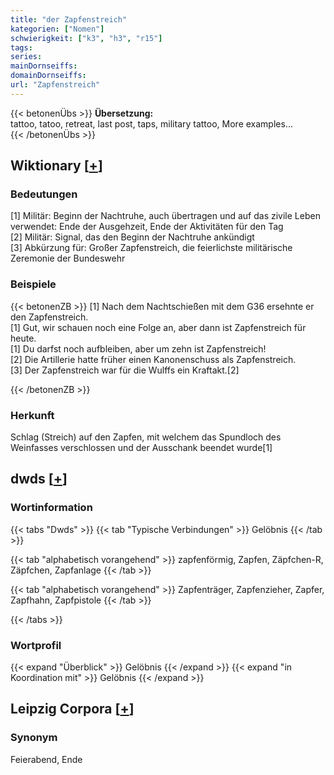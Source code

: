 ```yaml
---
title: "der Zapfenstreich"
kategorien: ["Nomen"]
schwierigkeit: ["k3", "h3", "r15"]
tags:
series:
mainDornseiffs:
domainDornseiffs:
url: "Zapfenstreich"
---
```


{{< betonenÜbs >}}
**Übersetzung:**  
tattoo, tatoo, retreat, last post, taps, military tattoo, More examples...  
{{< /betonenÜbs >}}

## Wiktionary [[+](https://de.wiktionary.org/wiki/Zapfenstreich)]

### Bedeutungen
[1] Militär: Beginn der Nachtruhe, auch übertragen und auf das zivile Leben verwendet: Ende der Ausgehzeit, Ende der Aktivitäten für den Tag  
[2] Militär: Signal, das den Beginn der Nachtruhe ankündigt  
[3] Abkürzung für: Großer Zapfenstreich, die feierlichste militärische Zeremonie der Bundeswehr  

### Beispiele
{{< betonenZB >}}
[1] Nach dem Nachtschießen mit dem G36 ersehnte er den Zapfenstreich.  
[1] Gut, wir schauen noch eine Folge an, aber dann ist Zapfenstreich für heute.  
[1] Du darfst noch aufbleiben, aber um zehn ist Zapfenstreich!  
[2] Die Artillerie hatte früher einen Kanonenschuss als Zapfenstreich.  
[3] Der Zapfenstreich war für die Wulffs ein Kraftakt.[2]  

{{< /betonenZB >}}
### Herkunft
Schlag (Streich) auf den Zapfen, mit welchem das Spundloch des Weinfasses verschlossen und der Ausschank beendet wurde[1]  



## dwds [[+](https://www.dwds.de/wb/Zapfenstreich)]

### Wortinformation
{{< tabs "Dwds" >}}
{{< tab "Typische Verbindungen" >}}
Gelöbnis
{{< /tab >}}

{{< tab "alphabetisch vorangehend" >}}
zapfenförmig, Zapfen, Zäpfchen-R, Zäpfchen, Zapfanlage
{{< /tab >}}

{{< tab "alphabetisch vorangehend" >}}
Zapfenträger, Zapfenzieher, Zapfer, Zapfhahn, Zapfpistole
{{< /tab >}}

{{< /tabs >}}

### Wortprofil
{{< expand "Überblick" >}} Gelöbnis {{< /expand >}}
{{< expand "in Koordination mit" >}} Gelöbnis {{< /expand >}}

## Leipzig Corpora [[+](https://corpora.uni-leipzig.de/en/res?word=Zapfenstreich&corpusId=deu_newscrawl-public_2018)]


### Synonym
Feierabend, Ende

